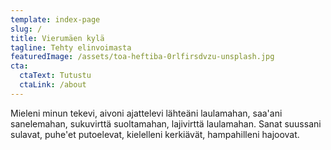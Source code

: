 ```yaml
---
template: index-page
slug: /
title: Vierumäen kylä
tagline: Tehty elinvoimasta
featuredImage: /assets/toa-heftiba-0rlfirsdvzu-unsplash.jpg
cta:
  ctaText: Tutustu
  ctaLink: /about
---
```


Mieleni minun tekevi, aivoni ajattelevi lähteäni laulamahan, saa'ani sanelemahan, sukuvirttä suoltamahan, lajivirttä laulamahan. Sanat suussani sulavat, puhe'et putoelevat, kielelleni kerkiävät, hampahilleni hajoovat.
